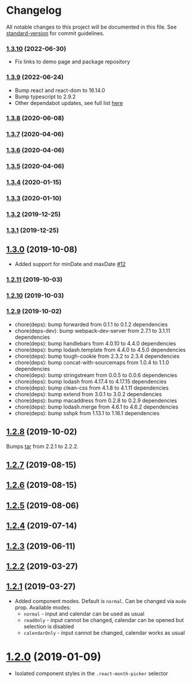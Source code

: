 # Changelog

All notable changes to this project will be documented in this file. See [standard-version](https://github.com/conventional-changelog/standard-version) for commit guidelines.

### [1.3.10](https://github.com/optimify-studio/react-month-picker-input/compare/v1.3.9...v1.3.10) (2022-06-30)

* Fix links to demo page and package repository

### [1.3.9](https://github.com/optimify-studio/react-month-picker-input/compare/v1.3.8...v1.3.9) (2022-06-24)

* Bump react and react-dom to 16.14.0
* Bump typescript to 2.9.2
* Other dependabot updates, see full list [here](https://github.com/optimify-studio/react-month-picker-input/compare/v1.3.8...v1.3.9)


### [1.3.8](https://github.com/optimify-studio/react-month-picker-input/compare/v1.3.7...v1.3.8) (2020-06-08)

### [1.3.7](https://github.com/optimify-studio/react-month-picker-input/compare/v1.3.4...v1.3.7) (2020-04-06)

### [1.3.6](https://github.com/optimify-studio/react-month-picker-input/compare/v1.3.4...v1.3.6) (2020-04-06)

### [1.3.5](https://github.com/optimify-studio/react-month-picker-input/compare/v1.3.4...v1.3.5) (2020-04-06)

### [1.3.4](https://github.com/optimify-studio/react-month-picker-input/compare/v1.3.3...v1.3.4) (2020-01-15)

### [1.3.3](https://github.com/optimify-studio/react-month-picker-input/compare/v1.3.2...v1.3.3) (2020-01-10)

### [1.3.2](https://github.com/optimify-studio/react-month-picker-input/compare/v1.3.1...v1.3.2) (2019-12-25)

### [1.3.1](https://github.com/optimify-studio/react-month-picker-input/compare/v1.3.0...v1.3.1) (2019-12-25)

## [1.3.0](https://github.com/optimify-studio/react-month-picker-input/compare/v1.2.11...v1.3.0) (2019-10-08)

* Added support for minDate and maxDate [#12](https://github.com/vk-lab/react-month-picker-input/pull/38)

### [1.2.11](https://github.com/optimify-studio/react-month-picker-input/compare/v1.2.10...v1.2.11) (2019-10-03)

### [1.2.10](https://github.com/optimify-studio/react-month-picker-input/compare/v1.2.9...v1.2.10) (2019-10-03)

### [1.2.9](https://github.com/optimify-studio/react-month-picker-input/compare/v1.2.8...v1.2.9) (2019-10-02)

* chore(deps): bump forwarded from 0.1.1 to 0.1.2 dependencies
* chore(deps-dev): bump webpack-dev-server from 2.7.1 to 3.1.11 dependencies
* chore(deps): bump handlebars from 4.0.10 to 4.4.0 dependencies
* chore(deps): bump lodash.template from 4.4.0 to 4.5.0 dependencies
* chore(deps): bump tough-cookie from 2.3.2 to 2.3.4 dependencies
* chore(deps): bump concat-with-sourcemaps from 1.0.4 to 1.1.0 dependencies
* chore(deps): bump stringstream from 0.0.5 to 0.0.6 dependencies
* chore(deps): bump lodash from 4.17.4 to 4.17.15 dependencies
* chore(deps): bump clean-css from 4.1.8 to 4.1.11 dependencies
* chore(deps): bump extend from 3.0.1 to 3.0.2 dependencies
* chore(deps): bump macaddress from 0.2.8 to 0.2.9 dependencies
* chore(deps): bump lodash.merge from 4.6.1 to 4.6.2 dependencies
* chore(deps): bump sshpk from 1.13.1 to 1.16.1 dependencies


<a name="1.2.8"></a>
## [1.2.8](https://github.com/optimify-studio/react-month-picker-input/compare/v1.2.7...v1.2.8) (2019-10-02)

Bumps [tar](https://github.com/npm/node-tar) from 2.2.1 to 2.2.2.

<a name="1.2.7"></a>
## [1.2.7](https://github.com/optimify-studio/react-month-picker-input/compare/v1.2.6...v1.2.7) (2019-08-15)



<a name="1.2.6"></a>
## [1.2.6](https://github.com/optimify-studio/react-month-picker-input/compare/v1.2.5...v1.2.6) (2019-08-15)



<a name="1.2.5"></a>
## [1.2.5](https://github.com/optimify-studio/react-month-picker-input/compare/v1.2.4...v1.2.5) (2019-08-06)



<a name="1.2.4"></a>
## [1.2.4](https://github.com/optimify-studio/react-month-picker-input/compare/v1.2.3...v1.2.4) (2019-07-14)



<a name="1.2.3"></a>
## [1.2.3](https://github.com/optimify-studio/react-month-picker-input/compare/v1.2.2...v1.2.3) (2019-06-11)



<a name="1.2.2"></a>
## [1.2.2](https://github.com/optimify-studio/react-month-picker-input/compare/v1.2.1...v1.2.2) (2019-03-27)



<a name="1.2.1"></a>
## [1.2.1](https://github.com/optimify-studio/react-month-picker-input/compare/v1.1.6...v1.2.1) (2019-03-27)

* Added component modes. Default is `normal`. Can be changed via `mode` prop. Available modes:
  * `normal` - input and calendar can be used as usual
  * `readOnly` - input cannot be changed, calendar can be opened but selection is disabled
  * `calendarOnly` - input cannot be changed,
  calendar works as usual

<a name="1.2.0"></a>
# [1.2.0](https://github.com/optimify-studio/react-month-picker-input/compare/v1.1.6...v1.2.0) (2019-01-09)

* Isolated component styles in the `.react-month-picker` selector
